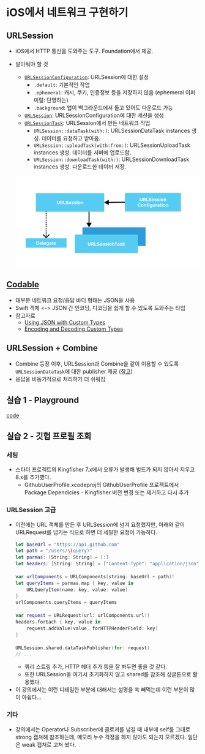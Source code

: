 # iOS에서 네트워크 구현하기

## URLSession

- iOS에서 HTTP 통신을 도와주는 도구. Foundation에서 제공.
- 알아둬야 할 것
  - [`URLSessionConfiguration`](https://developer.apple.com/documentation/foundation/urlsessionconfiguration): URLSession에 대한 설정
    - `.default`: 기본적인 작업
    - `.ephemeral`: 캐시, 쿠키, 인증정보 등을 저장하지 않음 (ephemeral 이퍼미럴: 단명하는)
    - `.background`: 앱이 백그라운드에서 돌고 있어도 다운로드 가능
  - [`URLSession`](https://developer.apple.com/documentation/foundation/urlsession): URLSessionConfiguration에 대한 세션을 생성
  - [`URLSessionTask`](https://developer.apple.com/documentation/foundation/urlsessiontask): URLSession에서 만든 네트워크 작업
    - `URLSession::dataTask(with:)`: URLSessionDataTask instances 생성. 데이터를 요청하고 받아옴.
    - `URLSession::uploadTask(with:from:)`: URLSessionUploadTask instances 생성. 데이터를 서버에 업로드함.
    - `URLSession::downloadTask(with:)`: URLSessionDownloadTask instances 생성. 다운로드한 데이터 저장.

  ![](imgs/URLSessionTask.webp)

## [Codable](https://developer.apple.com/documentation/swift/codable)

- 대부분 네트워크 요청/응답 바디 형태는 JSON을 사용
- Swift 객체 <-> JSON 간 인코딩, 디코딩을 쉽게 할 수 있도록 도와주는 타입
- 참고자료
  - [Using JSON with Custom Types](https://developer.apple.com/documentation/foundation/archives_and_serialization/using_json_with_custom_types)
  - [Encoding and Decoding Custom Types](https://developer.apple.com/documentation/foundation/archives_and_serialization/encoding_and_decoding_custom_types)

## URLSession + Combine

- Combine 등장 이후, URLSession과 Combine을 같이 이용할 수 있도록 `URLSessionDataTask`에 대한 publisher 제공 ([참고](https://developer.apple.com/documentation/foundation/urlsession/processing_url_session_data_task_results_with_combine))
- 응답을 비동기적으로 처리하기 더 쉬워짐

## 실습 1 - Playground

[code](../projects/Network%20in%20iOS.playground)

## 실습 2 - 깃헙 프로필 조회

### 세팅

- 스타터 프로젝트의 Kingfisher 7.x에서 오류가 발생해 빌드가 되지 않아서 지우고 8.x를 추가헀다.
  - GithubUserProfile.xcodeproj의 GithubUserProfile 프로젝트에서 Package Dependicies - Kingfisher 버전 변경 또는 제거하고 다시 추가

### URLSession 고급

- 이전에는 URL 객체를 만든 후 URLSession에 넘겨 요청했지만, 아래와 같이 URLRequest를 넘기는 식으로 하면 더 세밀한 요청이 가능하다.
  ```swift
  let baseUrl = "https://api.github.com"
  let path = "/users/\(query)"
  let parmas: [String: String] = [:]
  let headers: [String: String] = ["Content-Type": "application/json"]

  var urlComponents = URLComponents(string: baseUrl + path)!
  let queryItems = parmas.map { key, value in
      URLQueryItem(name: key, value: value)
  }
  urlComponents.queryItems = queryItems

  var request = URLRequest(url: urlComponents.url!)
  headers.forEach { key, value in
      request.addValue(value, forHTTPHeaderField: key)
  }

  URLSession.shared.dataTaskPublisher(for: request)
  // ...
  ```
  - 쿼리 스트링 추가, HTTP 헤더 추가 등을 잘 봐두면 좋을 것 같다.
  - 또한 URLSession을 여기서 초기화하지 않고 shared를 참조해 싱글톤으로 활용했다.
- 이 강의에서는 이런 디테일한 부분에 대해서는 설명을 쏙 빼먹는데 이런 부분이 많이 아쉽다...

### 기타

- 강의에서는 Operator나 Subscriber에 클로져를 넘길 때 내부에 self를 그대로 strong 캡쳐해 참조하는데, 메모리 누수 걱정을 하지 않아도 되는지 모르겠다. 일단은 weak 캡쳐로 고쳐 썼다.

